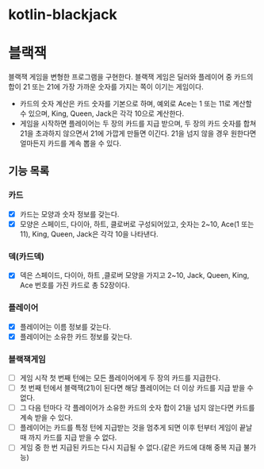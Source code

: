 # kotlin-blackjack


# 블랙잭 
블랙잭 게임을 변형한 프로그램을 구현한다. 블랙잭 게임은 딜러와 플레이어 중 카드의 합이 21 또는 21에 가장 가까운 숫자를 가지는 쪽이 이기는 게임이다.

- 카드의 숫자 계산은 카드 숫자를 기본으로 하며, 예외로 Ace는 1 또는 11로 계산할 수 있으며, King, Queen, Jack은 각각 10으로 계산한다.
- 게임을 시작하면 플레이어는 두 장의 카드를 지급 받으며, 두 장의 카드 숫자를 합쳐 21을 초과하지 않으면서 21에 가깝게 만들면 이긴다. 21을 넘지 않을 경우 원한다면 얼마든지 카드를 계속 뽑을 수 있다.


## 기능 목록

### 카드 
- [x] 카드는 모양과 숫자 정보를 갖는다.
- [x] 모양은 스페이드, 다이아, 하트, 클로버로 구성되어있고, 숫자는 2~10, Ace(1 또는 11), King, Queen, Jack은 각각 10을 나타낸다.

### 덱(카드덱)
- [x] 덱은 스페이드, 다이아, 하트 ,클로버 모양을 가지고 2~10, Jack, Queen, King, Ace 번호를 가진 카드로 총 52장이다.

### 플레이어
- [x] 플레이어는 이름 정보를 갖는다.
- [x] 플레이어는 소유한 카드 정보를 갖는다.

### 블랙잭게임
- [ ] 게임 시작 첫 번째 턴에는 모든 플레이어에게 두 장의 카드를 지급한다.
- [ ] 첫 번째 턴에서 블랙잭(21)이 된다면 해당 플레이어는 더 이상 카드를 지급 받을 수 없다.
- [ ] 그 다음 턴마다 각 플레이어가 소유한 카드의 숫자 합이 21을 넘지 않는다면 카드를 계속 받을 수 있다.
- [ ] 플레이어는 카드를 특정 턴에 지급받는 것을 멈추게 되면 이후 턴부터 게임이 끝날때 까지 카드를 지급 받을 수 없다.
- [ ] 게임 중 한 번 지급된 카드는 다시 지급될 수 없다.(같은 카드에 대해 중복 지급 불가능)
